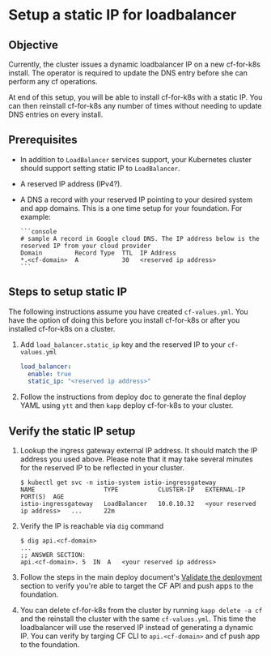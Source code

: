 # Setup a static IP for loadbalancer

## Objective

Currently, the cluster issues a dynamic loadbalancer IP on a new cf-for-k8s install. The operator is required to update the DNS entry before she can perform any cf operations.

At end of this setup, you will be able to install cf-for-k8s with a static IP. You can then reinstall cf-for-k8s any number of times without needing to update DNS entries on every install.

## Prerequisites

- In addition to `LoadBalancer` services support, your Kubernetes cluster should support setting static IP to `LoadBalancer`.
- A reserved IP address (IPv4?).
- A DNS a record with your reserved IP pointing to your desired system and app domains. This is a one time setup for your foundation.  For example:

      ```console
      # sample A record in Google cloud DNS. The IP address below is the reserved IP from your cloud provider
      Domain         Record Type  TTL  IP Address
      *.<cf-domain>  A            30   <reserved ip address>
      ```

## Steps to setup static IP

The following instructions assume you have created `cf-values.yml`. You have the option of doing this before you install cf-for-k8s or after you installed cf-for-k8s on a cluster.

1. Add `load_balancer.static_ip` key and the reserved IP to your `cf-values.yml`

    ```yaml
    load_balancer:
      enable: true
      static_ip: "<reserved ip address>"
    ```

1. Follow the instructions from deploy doc to generate the final deploy YAML using `ytt` and then `kapp` deploy cf-for-k8s to your cluster.

## Verify the static IP setup

1. Lookup the ingress gateway external IP address. It should match the IP address you used above. Please note that it may take several minutes for the reserved IP to be reflected in your cluster.

    ```console
    $ kubectl get svc -n istio-system istio-ingressgateway
    NAME                   TYPE           CLUSTER-IP   EXTERNAL-IP                  PORT(S)  AGE
    istio-ingressgateway   LoadBalancer   10.0.10.32   <your reserved ip address>   ...      22m
    ```

1. Verify the IP is reachable via `dig` command

    ```console
    $ dig api.<cf-domain>
    ...
    ;; ANSWER SECTION:
    api.<cf-domain>. 5	IN	A	<your reserved ip address>
    ```

1. Follow the steps in the main deploy document's [Validate the deployment](../deploy.md#validate-the-deployment) section to verify you're able to target the CF API and push apps to the foundation.

1. You can delete cf-for-k8s from the cluster by running `kapp delete -a cf` and the reinstall the cluster with the same `cf-values.yml`. This time the loadbalancer will use the reserved IP instead of generating a dynamic IP. You can verify by targing CF CLI to `api.<cf-domain>` and cf push app to the foundation.
